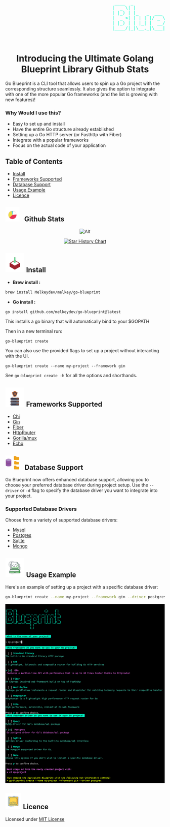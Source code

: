 <pre style="color: #01FAC6;">                                     
                                         ____  _                       _       _
                                        |  _ \| |                     (_)     | |
                                        | |_) | |_   _  ___ _ __  _ __ _ _ __ | |_
                                        |  _ <| | | | |/ _ \ '_ \| '__| | '_ \| __|
                                        | |_) | | |_| |  __/ |_) | |  | | | | | |_
                                        |____/|_|\__,_|\___| .__/|_|  |_|_| |_|\__|
                                                            | |
                                                            |_|
</pre>          

<div style="text-align: center;">
  <h1>
    Introducing the Ultimate Golang Blueprint Library Github Stats
  </h1>
</div>

Go Blueprint is a CLI tool that allows users to spin up a Go project with the corresponding structure seamlessly. It also
gives the option to integrate with one of the more popular Go frameworks (and the list is growing with new features)!

### Why Would I use this?

- Easy to set up and install
- Have the entire Go structure already established
- Setting up a Go HTTP server (or Fasthttp with Fiber)
- Integrate with a popular frameworks
- Focus on the actual code of your application


## Table of Contents

  - [Install](#install)
  - [Frameworks Supported](#frameworks-supported)
  - [Database Support](#database-support)
  - [Usage Example](#usage-example)
  - [Licence](#license)



<h2>
  <picture>
    <img src="./public/stats.gif?raw=true" width="45px" style="margin-right: 10px;">
  </picture>
  Github Stats
</h2>

<p align="center">
  <img alt="Alt" src="https://repobeats.axiom.co/api/embed/3557480bb28f59e25233fc0458e681e4424b57a9.svg" title="Repobeats analytics image"/>
</p>


<div align="center">
  <a href="https://star-history.com/#Melkeydev/go-blueprint&Date">
    <picture>
      <source media="(prefers-color-scheme: dark)" srcset="https://api.star-history.com/svg?repos=Melkeydev/go-blueprint&type=Date&theme=dark" />
      <source media="(prefers-color-scheme: light)" srcset="https://api.star-history.com/svg?repos=Melkeydev/go-blueprint&type=Date" />
      <img alt="Star History Chart" src="https://api.star-history.com/svg?repos=Melkeydev/go-blueprint&type=Date" />
    </picture>
  </a>
</div>


<a id="install"></a>
<h2>
  <picture>
    <img src="./public/install.gif?raw=true" width="60px" style="margin-right: 1px;">
  </picture>
  Install
</h2>

- **Brew install :**

```sh
brew install Melkeydev/melkey/go-blueprint
```

- **Go install :**

```sh
go install github.com/melkeydev/go-blueprint@latest
```

This installs a go binary that will automatically bind to your $GOPATH

Then in a new terminal run:

```
go-blueprint create
```

You can also use the provided flags to set up a project without interacting with the UI.

```
go-blueprint create --name my-project --framework gin
```

See `go-blueprint create -h` for all the options and shorthands.

<a id="frameworks-supported"></a>
<h2>
  <picture>
    <img src="./public/frameworks.gif?raw=true" width="60px" style="margin-right: 1px;">
  </picture>
  Frameworks Supported
</h2>

- [Chi](https://github.com/go-chi/chi)
- [Gin](https://github.com/gin-gonic/gin)
- [Fiber](https://github.com/gofiber/fiber)
- [HttpRouter](https://github.com/julienschmidt/httprouter)
- [Gorilla/mux](https://github.com/gorilla/mux)
- [Echo](https://github.com/labstack/echo)

<a id="database-support"></a>
<h2>
  <picture>
    <img src="./public/database.gif?raw=true" width="45px" style="margin-right: 11px;">
  </picture>
  Database Support
</h2>


Go Blueprint now offers enhanced database support, allowing you to choose your preferred database driver during project setup. Use the `--driver` or `-d` flag to specify the database driver you want to integrate into your project.

### Supported Database Drivers

Choose from a variety of supported database drivers:

- [Mysql](https://github.com/go-sql-driver/mysql)
- [Postgres](https://github.com/lib/pq)
- [Sqlite](https://github.com/mattn/go-sqlite3)
- [Mongo](go.mongodb.org/mongo-driver)


<a id="usage-example"></a>
<h2>
  <picture>
    <img src="./public/example.gif?raw=true" width="60px" style="margin-right: 1px;">
  </picture>
  Usage Example
</h2>

Here's an example of setting up a project with a specific database driver:

```bash
go-blueprint create --name my-project --framework gin --driver postgres
```

<p align="center">
  <img src="./public/blueprint_1.png" alt="Starter Image" width="800"/>
</p>

<a id="licence"></a>
<h2>
  <picture>
    <img src="./public/licence.gif?raw=true" width="50px" style="margin-right: 1px;">
  </picture>
  Licence
</h2>

Licensed under [MIT License](./LICENSE)
